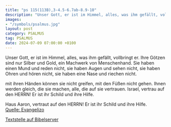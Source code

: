 ```yaml
---
title: "ps 115(113B),3-4.5-6.7ab-8.9-10"
description: "Unser Gott, er ist im Himmel, alles, was ihm gefällt, vollbringt er. Ihre Götzen sind nur Silber und Gold, ein Machwerk von Menschenhand. Sie haben einen Mund und reden nicht, sie haben Augen und sehen nicht, sie haben Ohren und hören nicht, sie haben eine Nase und riechen nicht....."
images:
- "/symbols/psalmus.jpg"
layout: post
category: PSALMUS
tag: PSALMUS
date: 2024-07-09 07:00:00 +0100
---
```

Unser Gott, er ist im Himmel, alles, was ihm gefällt, vollbringt er.
Ihre Götzen sind nur Silber und Gold, ein Machwerk von Menschenhand.
Sie haben einen Mund und reden nicht, sie haben Augen und sehen nicht,
sie haben Ohren und hören nicht, sie haben eine Nase und riechen nicht.

mit ihren Händen können sie nicht greifen,
mit den Füßen nicht gehen.<!--more-->
Ihnen werden gleich, die sie machen, alle, die auf sie vertrauen.
Israel, vertrau auf den HERRN! Er ist ihr Schild und ihre Hilfe.

Haus Aaron, vertraut auf den HERRN! Er ist ihr Schild und ihre Hilfe.<br>
[Quelle: Evangelizo](https://evangeliumtagfuertag.org/DE/gospel)

[Textstelle auf Bibelserver](https://www.bibleserver.com/EU/ps115(113B),3-4.5-6.7ab-8.9-10)
